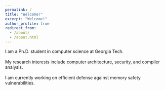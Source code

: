 ```yaml
---
permalink: /
title: "Welcome!"
excerpt: "Welcome!"
author_profile: true
redirect_from: 
  - /about/
  - /about.html
---
```


I am a Ph.D. student in computer science at Georgia Tech.<br><br>
My research interests include computer architecture, security, and compiler analysis.<br><br>
I am currently working on efficient defense against memory safety vulnerabilities.


